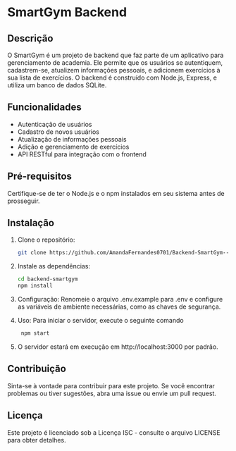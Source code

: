 # SmartGym Backend

## Descrição

O SmartGym é um projeto de backend que faz parte de um aplicativo para gerenciamento de academia. Ele permite que os usuários se autentiquem, cadastrem-se, atualizem informações pessoais, e adicionem exercícios à sua lista de exercícios. O backend é construído com Node.js, Express, e utiliza um banco de dados SQLite.

## Funcionalidades

- Autenticação de usuários
- Cadastro de novos usuários
- Atualização de informações pessoais
- Adição e gerenciamento de exercícios
- API RESTful para integração com o frontend

## Pré-requisitos

Certifique-se de ter o Node.js e o npm instalados em seu sistema antes de prosseguir.

## Instalação

1. Clone o repositório:
   ```bash
   git clone https://github.com/AmandaFernandes0701/Backend-SmartGym---Projeto-Trainee.git
   
2. Instale as dependências:
      ```bash
      cd backend-smartgym
      npm install

3. Configuração: Renomeie o arquivo .env.example para .env e configure as variáveis de ambiente necessárias, como as chaves de segurança.
   
5. Uso: Para iniciar o servidor, execute o seguinte comando
   ```bash
    npm start

6. O servidor estará em execução em http://localhost:3000 por padrão.  

## Contribuição
Sinta-se à vontade para contribuir para este projeto. Se você encontrar problemas ou tiver sugestões, abra uma issue ou envie um pull request.

## Licença
Este projeto é licenciado sob a Licença ISC - consulte o arquivo LICENSE para obter detalhes.
